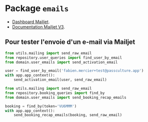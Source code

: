 # Package `emails`

- [Dashboard Mailjet](https://app.mailjet.com/Dashboard).
- [Documentation Mailjet V3](https://dev.mailjet.com/email/guides/send-api-V3/).

## Pour tester l'envoie d'un e-mail via Mailjet

```python
from utils.mailing import send_raw_email
from repository.user_queries import find_user_by_email
from domain.user_emails import send_activation_email

user = find_user_by_email('fabien.mercier+test@passculture.app')
with app.app_context():
    send_activation_email(user, send_raw_email)
```

```python
from utils.mailing import send_raw_email
from repository.booking_queries import find_by
from domain.user_emails import send_booking_recap_emails

booking = find_by(token='VU6MMM')
with app.app_context():
    send_booking_recap_emails(booking, send_raw_email)
```
